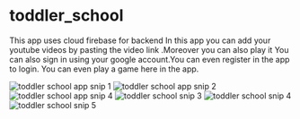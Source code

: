 # toddler_school

This app uses cloud firebase for backend
In this app you can add your youtube videos by pasting the video link .Moreover you can also play it 
You can also sign in using your google account.You can even register in the app to login.
You can even play a game here in the app.


![toddler school app snip 1](https://user-images.githubusercontent.com/46129169/148403986-6d8f2c2c-bd26-4f37-bbbc-d368ab330f08.png)
![toddler school app snip 2](https://user-images.githubusercontent.com/46129169/148404003-5edeb5d8-103e-421a-b668-dcda06e3c9e4.png)
![toddler school app snip 4](https://user-images.githubusercontent.com/46129169/148404009-dd95f754-14ee-4607-bf02-b3ee0aad5979.png)
![toddler school snip 3](https://user-images.githubusercontent.com/46129169/148404022-a1276c55-bcec-45ca-9a80-cad48f84da06.png)
![toddler school snip 4](https://user-images.githubusercontent.com/46129169/148404029-49f6451f-6a48-4615-8a21-6644c97f4d43.png)
![toddler school snip 5](https://user-images.githubusercontent.com/46129169/148404041-7fdeb0ee-99b9-4389-9b4f-b3f635a544e5.png)

